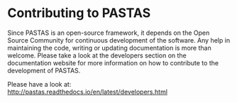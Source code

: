 Contributing to PASTAS
======================

Since PASTAS is an open-source framework, it depends on the Open Source Community for continuous development of the software. Any help in maintaining the code, writing or updating documentation is more than welcome. Please take a look at the developers section on the documentation website for more information on how to contribute to the development of PASTAS.

Please have a look at: http://pastas.readthedocs.io/en/latest/developers.html
